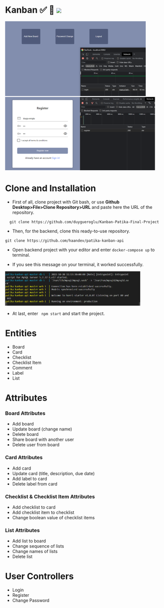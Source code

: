 # Kanban :white_check_mark: :pencil: ![](https://img.shields.io/badge/version-1.0-orange) 
<p float="left">
  <img src="https://github.com/duygueroglu/Kanban-Patika-Final-Project/blob/main/images/kanban.png" width="458" />
  <img src="https://github.com/duygueroglu/Kanban-Patika-Final-Project/blob/main/images/register.png" width="488" /> 
</p>

Clone and Installation
=============
- First of all, clone project with Git bash, or use **Github Desktop>File>Clone Repository>URL** and paste here the URL of the repository.
```
  git clone https://github.com/duygueroglu/Kanban-Patika-Final-Project
```
- Then, for the backend, clone this ready-to-use repository.
```
git clone https://github.com/haandev/patika-kanban-api
```
- Open backend project with your editor and enter ```docker-compose up``` to terminal.

- If you see this message on your terminal, it worked successfully.
<p float="left">
  <img src="https://github.com/duygueroglu/Kanban-Patika-Final-Project/blob/main/images/starter.png" width="440" />
</p>

- At last, enter ``` npm start``` and start the project.

# Entities
- Board
- Card
- Checklist
- Checklist Item
- Comment
- Label
- List

# Attributes

### Board Attributes
- Add board
- Update board (change name)
- Delete board
- Share board with another user
- Delete user from board

### Card Attributes
- Add card
- Update card (title, description, due date)
- Add label to card
- Delete label from card

### Checklist & Checklist Item Attributes
- Add checklist to card
- Add checklist item to checklist
- Change boolean value of checklist items

### List Attributes
- Add list to board
- Change sequence of lists
- Change names of lists
- Delete list

# User Controllers
- Login
- Register
- Change Password
